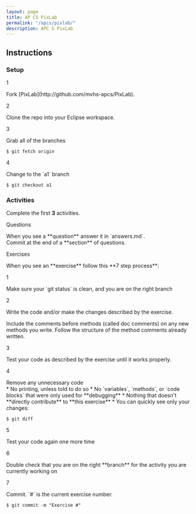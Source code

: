 ```yaml
---
layout: page
title: AP CS PixLab
permalink: "/apcs/pixlab/"
description: APC S PixLab
---
```


## Instructions

### Setup

<div class="section listed" markdown="1">

  <p class="section-title">1</p>
  <div class="section" markdown="1">
  Fork [PixLab](http://github.com/mvhs-apcs/PixLab).
  </div>

  <p class="section-title">2</p>
  <div class="section" markdown="1">
  Clone the repo into your Eclipse workspace.
  </div>

  <p class="section-title">3</p>
  <div class="section" markdown="1">
  Grab all of the branches<br>
  
```terminal
$ git fetch origin
```
  </div>

  <p class="section-title">4</p>
  <div class="section" markdown="1">
  Change to the `a1` branch<br>

```terminal
$ git checkout a1
```
  </div>

</div>

### Activities

<div class="section" markdown="1">

Complete the first **3** activities.

<p class="section-title">Questions</p>
<div class="section" markdown="1">
When you see a **question** answer it in `answers.md`.<br>Commit at the end of a **section** of questions.
</div>

<p class="section-title" id="process">Exercises</p>
<div class="section" markdown="1">
When you see an **exercise** follow this **7 step process**:

<div class="section listed" markdown="1">

<p class="section-title">1</p>
<div class="section" markdown="1">
Make sure your `git status` is clean, and you are on the right branch
</div>

<p class="section-title">2</p>
<div class="section" markdown="1">
Write the code and/or make the changes described by the exercise.

Include the comments before methods (called doc comments) on any new methods you write. Follow the structure of the method comments already written.
</div>

<p class="section-title">3</p>
<div class="section" markdown="1">
Test your code as described by the exercise until it works properly.
</div>

<p class="section-title">4</p>
<div class="section" markdown="1">
Remove any unnecessary code

<div class="section" markdown="1">
* No printing, unless told to do so
* No `variables`, `methods`, or `code blocks` that were only used for **debugging**
* Nothing that doesn't **directly contribute** to **this exercise**
* You can quickly see only your changes:<br>

```terminal
$ git diff
```
</div>
</div>

<p class="section-title">5</p>
<div class="section" markdown="1">
Test your code again one more time
</div>

<p class="section-title">6</p>
<div class="section" markdown="1">
Double check that you are on the right **branch** for the activity you are currently working on
</div>

<p class="section-title">7</p>
<div class="section" markdown="1">
Commit. `#` is the current exercise number.

```terminal
$ git commit -m "Exercise #"
```

</div>

</div>

</div>

</div>
